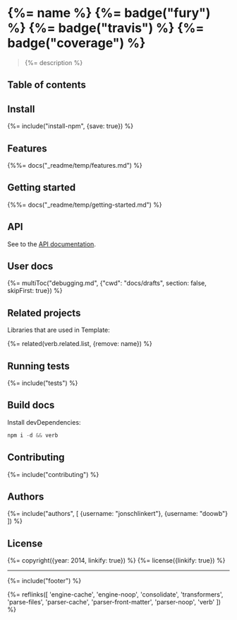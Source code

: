 # {%= name %} {%= badge("fury") %} {%= badge("travis") %} {%= badge("coverage") %}

> {%= description %}

## Table of contents
<!-- toc -->

## Install
{%= include("install-npm", {save: true}) %}

## Features
{%%= docs("_readme/temp/features.md") %}

## Getting started
{%%= docs("_readme/temp/getting-started.md") %}

## API
See to the [API documentation](./docs/api.md).

## User docs
{%= multiToc("debugging.md", {"cwd": "docs/drafts", section: false, skipFirst: true}) %}

## Related projects
Libraries that are used in Template:

{%= related(verb.related.list, {remove: name}) %}

## Running tests
{%= include("tests") %}

## Build docs
Install devDependencies:

```js
npm i -d && verb
```

## Contributing
{%= include("contributing") %}

## Authors
{%= include("authors", [
  {username: "jonschlinkert"}, 
  {username: "doowb"}
]) %}

## License
{%= copyright({year: 2014, linkify: true}) %}
{%= license({linkify: true}) %}

***

{%= include("footer") %}

{%= reflinks([
  'engine-cache', 
  'engine-noop', 
  'consolidate', 
  'transformers', 
  'parse-files', 
  'parser-cache', 
  'parser-front-matter', 
  'parser-noop',
  'verb'
]) %}
